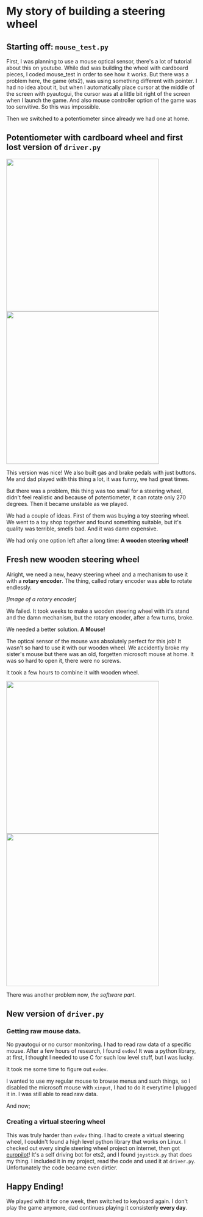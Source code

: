 # My story of building a steering wheel

## Starting off: ``mouse_test.py``

First, I was planning to use a mouse optical sensor, there's a lot of tutorial about this on youtube. While dad was building the wheel
with cardboard pieces, I coded mouse_test in order to see how it works. But there was a problem here, the game (ets2), was using something
different with pointer. I had no idea about it, but when I automatically place cursor at the middle of the screen with pyautogui, the cursor
was at a little bit right of the screen when I launch the game. And also mouse controller option of the game was too senvitive. So this was
impossible.

Then we switched to a potentiometer since already we had one at home.

## Potentiometer with cardboard wheel and first lost version of ``driver.py``

<img src="https://i.imgur.com/UCLFHDY.jpeg" width=400 height=auto></img>
<img src="https://i.imgur.com/fuVOHhL.jpeg" width=400 height=auto></img>


This version was nice! We also built gas and brake pedals with just buttons. Me and dad played with this thing a lot,
it was funny, we had great times.

But there was a problem, this thing was too small for a steering wheel, didn't feel realistic and because of potentiometer,
it can rotate only 270 degrees. Then it became unstable as we played.

We had a couple of ideas. First of them was buying a toy steering wheel. We went to a toy shop together and found something suitable,
but it's quality was terrible, smells bad. And it was damn expensive.

We had only one option left after a long time: **A wooden steering wheel!**

## Fresh new wooden steering wheel

Alright, we need a new, heavy steering wheel and a mechanism to use it
with a **rotary encoder**. The thing, called rotary encoder was able to rotate endlessly.

*[Image of a rotary encoder]*

We failed. It took weeks to make a wooden steering wheel with it's stand and the damn mechanism, but the rotary encoder, after a few turns, broke.

We needed a better solution. **A Mouse!**

The optical sensor of the mouse was absolutely perfect for this job!
It wasn't so hard to use it with our wooden wheel. We accidently broke my sister's mouse but there was an old,
forgetten microsoft mouse at home. It was so hard to open it, there were no screws.

It took a few hours to combine it with wooden wheel.

<img src="https://i.imgur.com/rjDB97C.jpg" width=400 height=auto></img>
<img src="https://i.imgur.com/4p9mgXM.jpg" width=400 height=auto></img>

There was another problem now, *the software part*.

## New version of ``driver.py``

### Getting raw mouse data.

No pyautogui or no cursor monitoring. I had to read raw data of a specific mouse. After a few hours of research, I found ``evdev``!
It was a python library, at first, I thought I needed to use C for such low level stuff, but I was lucky.

It took me some time to figure out ``evdev``.

I wanted to use my regular mouse to browse menus and such things, so I disabled the microsoft mouse with ``xinput``,
I had to do it everytime I plugged it in. I was still able to read raw data.

And now;

### Creating a virtual steering wheel

This was truly harder than ``evdev`` thing. I had to create a virtual steering wheel, I couldn't found a high level python library that
works on Linux. I checked out every single steering wheel project on internet, then got [europilot](https://github.com/marsauto/europilot)!
It's a self driving bot for ets2, and I found ``joystick.py`` that does my thing. I included it in my project, read the code and used it
at ``driver.py``. Unfortunately the code became even dirtier.

## Happy Ending!

We played with it for one week, then switched to keyboard again. I don't play the game anymore, dad continues playing it consistenly **every day**.
